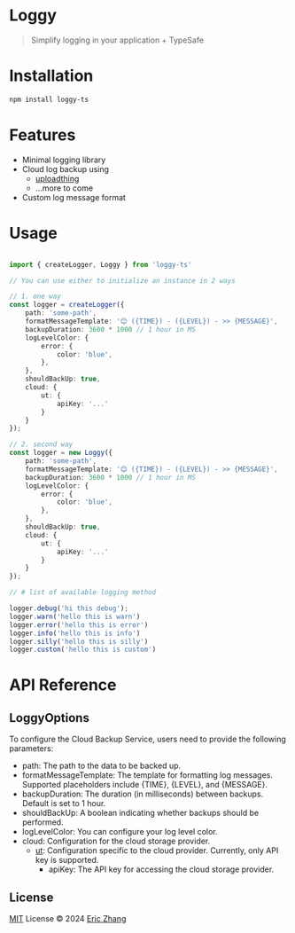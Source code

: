 # Loggy

> Simplify logging in your application + TypeSafe

# Installation

```bash
npm install loggy-ts
```

# Features

- Minimal logging library
- Cloud log backup using 
    - [uploadthing](https://uploadthing.com/)
    - ...more to come
- Custom log message format

# Usage

```typescript

import { createLogger, Loggy } from 'loggy-ts'

// You can use either to initialize an instance in 2 ways

// 1. one way
const logger = createLogger({
    path: 'some-path',
    formatMessageTemplate: '😊 ({TIME}) - ({LEVEL}) - >> {MESSAGE}',
    backupDuration: 3600 * 1000 // 1 hour in MS
    logLevelColor: {
        error: {
            color: 'blue',
        },
    },
    shouldBackUp: true,
    cloud: {
        ut: {
            apiKey: '...'
        }
    }
});

// 2. second way
const logger = new Loggy({
    path: 'some-path',
    formatMessageTemplate: '😊 ({TIME}) - ({LEVEL}) - >> {MESSAGE}',
    backupDuration: 3600 * 1000 // 1 hour in MS
    logLevelColor: {
        error: {
            color: 'blue',
        },
    },
    shouldBackUp: true,
    cloud: {
        ut: {
            apiKey: '...'
        }
    }
});

// # list of available logging method

logger.debug('hi this debug');
logger.warn('hello this is warn')
logger.error('hello this is error')
logger.info('hello this is info')
logger.silly('hello this is silly')
logger.custon('hello this is custom')

```

# API Reference

## LoggyOptions

To configure the Cloud Backup Service, users need to provide the following parameters:

- path: The path to the data to be backed up.
- formatMessageTemplate: The template for formatting log messages. Supported placeholders include {TIME}, {LEVEL}, and {MESSAGE}.
- backupDuration: The duration (in milliseconds) between backups. Default is set to 1 hour.
- shouldBackUp: A boolean indicating whether backups should be performed.
- logLevelColor: You can configure your log level color.
- cloud: Configuration for the cloud storage provider.
    - [ut](https://uploadthing.com/): Configuration specific to the cloud provider. Currently, only API key is supported.
        - apiKey: The API key for accessing the cloud storage provider.

## License

[MIT](./LICENSE) License © 2024 [Eric Zhang](https://github.com/ericz99)